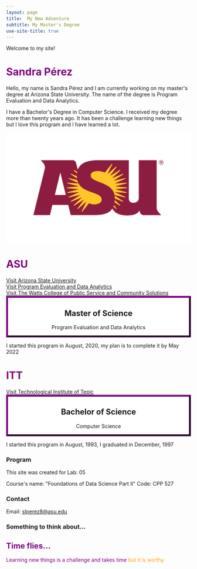 ```yaml
---
layout: page
title:  My New Adventure
subtitle: My Master's Degree
use-site-title: true
---
```


Welcome to my site!

<h1> Sandra Pérez </h1>

<div class = "example-class">

Hello, my name is Sandra Pérez and I am currently working on my master's degree at Arizona State University. The name of the degree is Program Evaluation and Data Analytics. 
  
</div>

I have a Bachelor's Degree in Computer Science. I received my degree more than twenty years ago. It has been a challenge learning new things but I love this program and I have learned a lot.

<style>

h1 { color: purple }
  
mycustomtag { }
  .example-class { }
  
</style>


<html>
<head>
<style>
.myDiv {
  border: 5px outset purple;
  background-color: white;    
  text-align: center;
}
</style>
</head>
<body>
  
<img src="img/asu.png" height="300px" class="center">

<h1> ASU </h1>
<a href="https://www.asu.edu/">Visit Arizona State University</a><br/>
<a href="https://publicservice.asu.edu/programs/ms/program-evaluation-and-data-analytics-ms"> Visit Program Evaluation and Data Analytics</a><br/>
<a href="https://publicservice.asu.edu/">Visit The Watts College of Public Service and Community Solutions</a> 
 
<div class="myDiv">
  <h2>Master of Science</h2>
  <p>Program Evaluation and Data Analytics</p>
</div>

<p>I started this program in August, 2020, my plan is to complete it by May 2022</p>
  
</body>
</html>

<html2>
<head>
<style>
.myDiv {
  border: 5px outset purple;
  background-color: white;    
  text-align: center;
}
</style>
</head>
<body>

<h1> ITT </h1>
<a href="https://https://www.tepic.tecnm.mx//">Visit Technological Institute of Tepic</a>  
 
<div class="myDiv">
  <h2>Bachelor of Science</h2>
  <p>Computer Science</p>
</div>

<p>I started this program in August, 1993, I graduated in December, 1997</p>

</body>
</html2>



### Program

This site was created for   Lab: 05

Course's name: "Foundations of Data Science Part II"   Code: CPP 527



### Contact

Email: [slperez8@asu.edu](mailto:slperez8@asu.edu)

### Something to think about...
<div style="color: purple;">
 <h2> Time flies... </h2>
  <p>
    Learning new things is a challenge and takes time
    <span style="color: orange;"> but it is worthy</span>
  </p>
</div>

